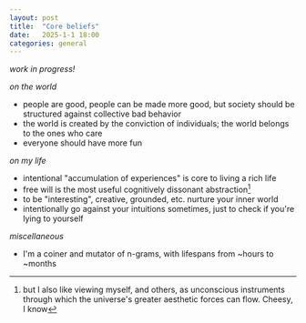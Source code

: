 ```yaml
---
layout: post
title:  "Core beliefs"
date:   2025-1-1 18:00
categories: general
---
```


*work in progress!*

*on the world*
- people are good, people can be made more good, but society should be structured against collective bad behavior
- the world is created by the conviction of individuals; the world belongs to the ones who care
- everyone should have more fun

*on my life*
- intentional "accumulation of experiences" is core to living a rich life
- free will is the most useful cognitively dissonant abstraction[^1]
- to be "interesting", creative, grounded, etc. nurture your inner world
- intentionally go against your intuitions sometimes, just to check if you're lying to yourself

*miscellaneous*
- I'm a coiner and mutator of n-grams, with lifespans from ~hours to ~months





[^1]: but I also like viewing myself, and others, as unconscious instruments through which the universe's greater aesthetic forces can flow. Cheesy, I know